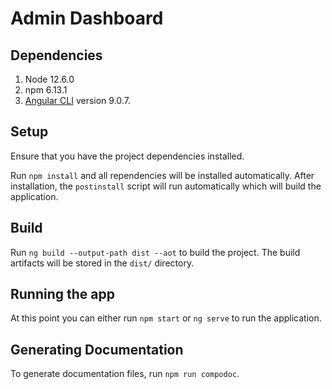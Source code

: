 # Admin Dashboard

## Dependencies
1. Node 12.6.0
2. npm 6.13.1
3. [Angular CLI](https://github.com/angular/angular-cli) version 9.0.7.

## Setup

Ensure that you have the project dependencies installed. 

Run `npm install` and all rependencies will be installed automatically. After installation, the `postinstall` script will run automatically which will build the application.

## Build

Run `ng build --output-path dist --aot` to build the project. The build artifacts will be stored in the `dist/` directory.

## Running the app

At this point you can either run `npm start` or `ng serve` to run the application.

## Generating Documentation

To generate documentation files, run `npm run compodoc`.